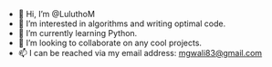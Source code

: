 - 👋 Hi, I’m @LuluthoM
- 👀 I’m interested in algorithms and writing optimal code.  
- 🌱 I’m currently learning Python. 
- 💞️ I’m looking to collaborate on any cool projects. 
- 📫 I can be reached via my email address: mgwali83@gmail.com 

<!---
LuluthoM/LuluthoM is a ✨ special ✨ repository because its `README.md` (this file) appears on your GitHub profile.
You can click the Preview link to take a look at your changes.
--->
